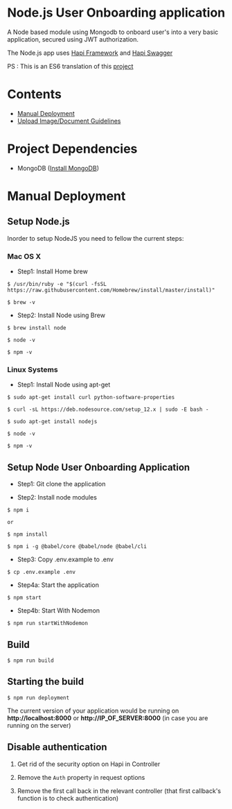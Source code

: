 # Node.js User Onboarding application
A Node based module using Mongodb to onboard user's into a very basic application, secured using JWT authorization.

The Node.js app uses [Hapi Framework](https://hapijs.com) and [Hapi Swagger](https://github.com/glennjones/hapi-swagger)

PS : This is an ES6 translation of this [project](https://github.com/ChoudharyNavit22/User-Onboarding-Module)

# Contents

* [Manual Deployment](#manual-deployment)
* [Upload Image/Document Guidelines](UPLOAD_IMAGE_GUIDLINE.md)

# Project Dependencies

* MongoDB ([Install MongoDB](https://docs.mongodb.com/manual/administration/install-community/))

# <a id="manual-deployment"></a>Manual Deployment

## Setup Node.js

Inorder to setup NodeJS you need to fellow the current steps:

### Mac OS X

* Step1: Install Home brew

```
$ /usr/bin/ruby -e "$(curl -fsSL https://raw.githubusercontent.com/Homebrew/install/master/install)"

$ brew -v
```

* Step2: Install Node using Brew

```
$ brew install node

$ node -v

$ npm -v
```

### Linux Systems

* Step1: Install Node using apt-get

```
$ sudo apt-get install curl python-software-properties

$ curl -sL https://deb.nodesource.com/setup_12.x | sudo -E bash -

$ sudo apt-get install nodejs

$ node -v

$ npm -v
```
## Setup Node User Onboarding Application

* Step1: Git clone the application

* Step2: Install node modules

```
$ npm i

or 

$ npm install
```

```
$ npm i -g @babel/core @babel/node @babel/cli
```

* Step3: Copy .env.example to .env

```
$ cp .env.example .env
```

* Step4a: Start the application

```
$ npm start
```
* Step4b: Start With Nodemon
```
$ npm run startWithNodemon
```

## Build

```
$ npm run build
```

## Starting the build
```
$ npm run deployment
```

The current version of your application would be running on **http://localhost:8000** or **http://IP_OF_SERVER:8000** (in case you are running on the server)


## Disable authentication

1. Get rid of the security option on Hapi in Controller

2. Remove the `Auth` property in request options

3. Remove the first call back in the relevant controller (that first callback's function is to check authentication)